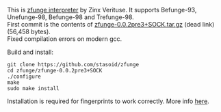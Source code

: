This is [zfunge interpreter](https://web.archive.org/web/20071118183059/http://zinx.xmms.org/misc/) by Zinx Verituse. It supports Befunge-93, Unefunge-98, Befunge-98 and Trefunge-98.  
First commit is the contents of [zfunge-0.0.2pre3+SOCK.tar.gz](https://web.archive.org/web/20071118183059/http://zinx.xmms.org/misc/zfunge-0.0.2pre3+SOCK.tar.gz) (dead link) (56,458 bytes).  
Fixed compilation errors on modern gcc.

Build and install:
```
git clone https://github.com/stasoid/zfunge
cd zfunge/zfunge-0.0.2pre3+SOCK
./configure
make
sudo make install
```
Installation is required for fingerprints to work correctly. More info [here](https://github.com/stasoid/zfunge/blob/main/zfunge-0.0.2pre3%2BSOCK/INSTALL).